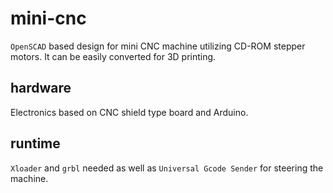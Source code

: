 # mini-cnc

```OpenSCAD``` based design for mini CNC machine utilizing CD-ROM stepper motors. It can be easily converted for 3D printing. 

## hardware

Electronics based on CNC shield type board and Arduino.

## runtime

```Xloader``` and ```grbl``` needed as well as ```Universal Gcode Sender``` for steering the machine.

